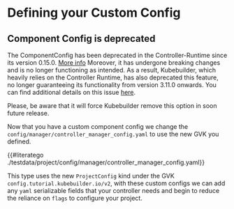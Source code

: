 # Defining your Custom Config

<aside class="note warning">
<h1>Component Config is deprecated</h1>

The ComponentConfig has been deprecated in the Controller-Runtime since its version 0.15.0.  [More info](https://github.com/kubernetes-sigs/controller-runtime/issues/895)
Moreover, it has undergone breaking changes and is no longer functioning as intended.
As a result, Kubebuilder, which heavily relies on the Controller Runtime, has also deprecated this feature,
no longer guaranteeing its functionality from version 3.11.0 onwards. You can find additional details on this issue [here](https://github.com/kubernetes-sigs/controller-runtime/issues/2370).

Please, be aware that it will force Kubebuilder remove this option in soon future release.

</aside>

Now that you have a custom component config we change the 
`config/manager/controller_manager_config.yaml` to use the new GVK you defined.

{{#literatego ./testdata/project/config/manager/controller_manager_config.yaml}}

This type uses the new `ProjectConfig` kind under the GVK
`config.tutorial.kubebuilder.io/v2`, with these custom configs we can add any
`yaml` serializable fields that your controller needs and begin to reduce the
reliance on `flags` to configure your project.